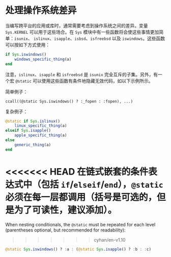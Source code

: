 # 处理操作系统差异

当编写跨平台的应用或库时，通常需要考虑到操作系统之间的差异。变量 `Sys.KERNEL` 可以用于这些场合。在 `Sys` 模块中有一些函数将会使这些事情更加简单：`isunix`、 `islinux`、`isapple`、`isbsd`、`isfreebsd` 以及 `iswindows`。这些函数可以按如下方式使用：

```julia
if Sys.iswindows()
    windows_specific_thing(a)
end
```

注意，`islinux`、`isapple` 和 `isfreebsd` 是 `isunix` 完全互斥的子集。另外，有一个宏 `@static` 可以使用这些函数有条件地隐藏无效代码，如以下示例所示。

简单例子：

```
ccall((@static Sys.iswindows() ? :_fopen : :fopen), ...)
```

复杂例子：

```julia
@static if Sys.islinux()
    linux_specific_thing(a)
elseif Sys.isapple()
    apple_specific_thing(a)
else
    generic_thing(a)
end
```

<<<<<<< HEAD
在链式嵌套的条件表达式中（包括 `if`/`elseif`/`end`），`@static` 必须在每一层都调用（括号是可选的，但是为了可读性，建议添加）。
=======
When nesting conditionals, the `@static` must be repeated for each level
(parentheses optional, but recommended for readability):
>>>>>>> cyhan/en-v1.10

```julia
@static Sys.iswindows() ? :a : (@static Sys.isapple() ? :b : :c)
```
